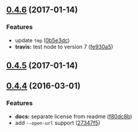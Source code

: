 <a name="0.4.6"></a>
## [0.4.6](https://github.com/dannygarcia/grunt-jekyll/compare/v0.4.5...v0.4.6) (2017-01-14)


### Features

* update `tmp` ([0b5e3dc](https://github.com/dannygarcia/grunt-jekyll/commit/0b5e3dc))
* **travis:** test node to version 7 ([fe930a5](https://github.com/dannygarcia/grunt-jekyll/commit/fe930a5))



<a name="0.4.5"></a>
## [0.4.5](https://github.com/dannygarcia/grunt-jekyll/compare/v0.4.4...v0.4.5) (2017-01-14)



<a name="0.4.4"></a>
## [0.4.4](https://github.com/dannygarcia/grunt-jekyll/compare/v0.4.3...v0.4.4) (2016-03-01)


### Features

* **docs:** separate license from readme ([f80dc8b](https://github.com/dannygarcia/grunt-jekyll/commit/f80dc8b))
* add `--open-url` support ([27347f5](https://github.com/dannygarcia/grunt-jekyll/commit/27347f5))



